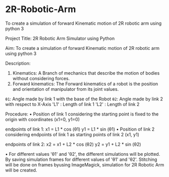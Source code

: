 # 2R-Robotic-Arm

To create a simulation of forward Kinematic motion of 2R robotic arm using python 3 

Project Title: 2R Robotic Arm Simulator using Python 

Aim: To create a simulation of forward Kinematic motion of 2R robotic arm using python 3 

Description:
1.	Kinematics: A Branch of mechanics that describe the motion of bodies without considering forces.
2.	Forward kinematics: The Forward kinematics of a robot is the position and orientation of manipulator from its joint values.
 
`θ1`: Angle made by link 1 with the base of the Robot
`θ2`: Angle made by link 2 with respect to X-Axis
 'L1' : Length of link 1 
 'L2' : Length of link 2

 Procedure: 
•	Position of link 1 considering the starting point is fixed to the origin with coordinates (x1=0, y1=0) 

endpoints of link 1: 
x1 = L1 * cos (θ1) 
y1 = L1 * sin (θ1)
•	Position of link 2 considering endpoints of link 1 as starting points of link 2 (x1, y1)

endpoints of link 2:
x2 = x1 + L2 * cos (θ2)
y2 = y1 + L2 * sin (θ2)

•	For different values 'θ1' and 'θ2', the different simulations will be plotted. 
By saving simulation frames for different values of 'θ1' and 'θ2'. 
Stitching will be done on frames byusing ImageMagick, simulation for 2R Robotic Arm will be created. 
